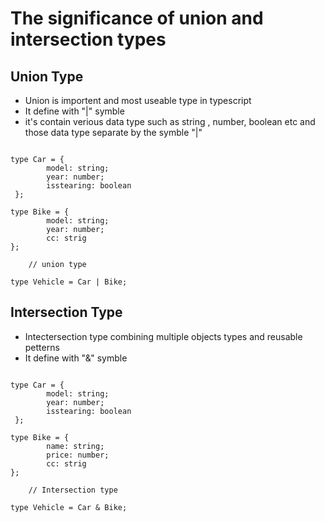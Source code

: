 
# The significance of union and intersection types

## Union Type

- Union is importent and most useable type in typescript
- It define with "|" symble
- it's contain verious data type such as string , number, boolean etc and those data type separate by the symble "|"

``` typescipt

type Car = {
        model: string;
        year: number;
        isstearing: boolean
 };

type Bike = {
        model: string;
        year: number;
        cc: strig
};

    // union type

type Vehicle = Car | Bike;
```

## Intersection Type

- Intectersection type combining multiple objects types and reusable petterns
- It define with "&" symble


``` typescipt

type Car = {
        model: string;
        year: number;
        isstearing: boolean
 };

type Bike = {
        name: string;
        price: number;
        cc: strig
};

    // Intersection type

type Vehicle = Car & Bike;
```
